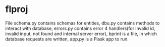 # flproj

File schema.py contains schemas for entities, dbu.py contains methods to interact with database, errors.py contains error 4 handlers(for invalid id, invalid input, not found and internal server error), bprint is a file, in which database requests are written, app.py is a Flask app to run.
